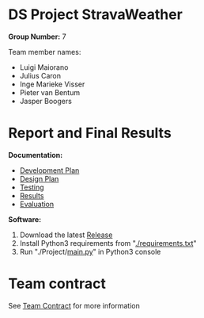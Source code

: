 # **DS Project StravaWeather**
<!--

## Coverage requirements to contribute
[![coverage report](https://gitlab.ewi.tudelft.nl/ti3115tu-2019/group-20/badges/Development/coverage.svg)](https://gitlab.ewi.tudelft.nl/ti3115tu-2019/group-20/commits/Development)


## Build status
[![build status](https:/ti3115tu-2019/group-20/badges/Development/gitlab.ewi.tudelft.nl/pipeline.svg)](https://gitlab.ewi.tudelft.nl/ti3115tu-2019/group-20/commits/Development)

-->

**Group Number:** 7

Team member names:
*   Luigi Maiorano
*   Julius Caron
*   Inge Marieke Visser
*   Pieter van Bentum
*   Jasper Boogers


# Report and Final Results

**Documentation:**

- [Development Plan](https://gitlab.ewi.tudelft.nl/ewi3615tu/2019-2020/data/ewi3615tu-ds7/ewi3615tu-ds7/blob/master/Documentation/Development%20Plan.md)
- [Design Plan](https://gitlab.ewi.tudelft.nl/ewi3615tu/2019-2020/data/ewi3615tu-ds7/ewi3615tu-ds7/blob/master/Documentation/Design%20plan/Design%20plan.md)
- [Testing](https://gitlab.ewi.tudelft.nl/ewi3615tu/2019-2020/data/ewi3615tu-ds7/ewi3615tu-ds7/blob/master/Documentation/Testing.md0)
- [Results](https://gitlab.ewi.tudelft.nl/ewi3615tu/2019-2020/data/ewi3615tu-ds7/ewi3615tu-ds7/blob/master/Documentation/results.md)
- [Evaluation](https://gitlab.ewi.tudelft.nl/ewi3615tu/2019-2020/data/ewi3615tu-ds7/ewi3615tu-ds7/blob/master/Documentation/Evaluation.md)

**Software:**

1) Download the latest [Release][releases]
2) Install Python3 requirements from "[./requirements.txt][reqs]" 
3) Run "./Project/[main.py][main]" in Python3 console



# Team contract

See [Team Contract][contract] for more information

[releases]: https://gitlab.ewi.tudelft.nl/ewi3615tu/2019-2020/data/ewi3615tu-ds7/ewi3615tu-ds7/-/releases
[main]: https://gitlab.ewi.tudelft.nl/ewi3615tu/2019-2020/data/ewi3615tu-ds7/ewi3615tu-ds7/blob/master/Project/main.py
[reqs]: https://gitlab.ewi.tudelft.nl/ewi3615tu/2019-2020/data/ewi3615tu-ds7/ewi3615tu-ds7/blob/master/requirements.txt
[contract]: https://gitlab.ewi.tudelft.nl/ewi3615tu/2019-2020/data/ewi3615tu-ds7/ewi3615tu-ds7/blob/master/Documentation/Team%20Contract.md
